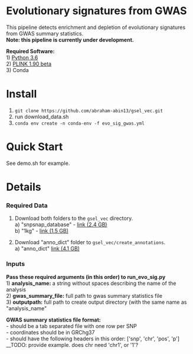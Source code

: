 # Evolutionary signatures from GWAS
This pipeline detects enrichment and depletion of evolutionary signatures from GWAS summary statistics.<br>
**Note: this pipeline is currently under development.**

**Required Software:** <br> 1) [Python 3.6](https://www.python.org/downloads/release/python-360/)   
2) [PLINK 1.90 beta](https://www.cog-genomics.org/plink2)  
3) Conda

# Install 
1) `git clone https://github.com/abraham-abin13/gsel_vec.git` 
2) run download_data.sh 
3) `conda env create -n conda-env -f evo_sig_gwas.yml`


# Quick Start 
See demo.sh for example.


# Details 

### Required Data   
1) Download both folders to the `gsel_vec` directory.  
a) "snpsnap_database"  - [link (2.4 GB)](https://drive.google.com/drive/folders/1P9r9axKakwY20eD_f3NCoRY0g1aLcp2T?usp=sharing)    
b) "1kg" - [link (1.5 GB)](https://drive.google.com/drive/folders/1yjp31LhZSi2Ftu_QmgKDKevLqHKJTH-0?usp=sharing)


2) Download "anno_dict" folder to `gsel_vec/create_annotations`.  
a) "anno_dict" [link (4.1 GB)](https://drive.google.com/drive/folders/1dps7iWshulKKEukxCdBu6MTy3j2s8KCj?usp=sharing)
  


### Inputs
**Pass these required arguments (in this order) to run_evo_sig.py**  <br>1) **analysis_name:** a string without spaces describing the name of the analysis <br> 2) **gwas_summary_file:** full path to gwas summary statistics file <br> 3) **outputpath:** full path to create output directory (with the same name as "analysis_name"

**GWAS summary statistics file format:**<br>- should be a tab separated file with one row per SNP <br>- coordinates should be in GRChg37<br>- should have the following headers in this order: ['snp', 'chr', 'pos', 'p']
__TODO: provide example. does chr need 'chr1', or '1'?




